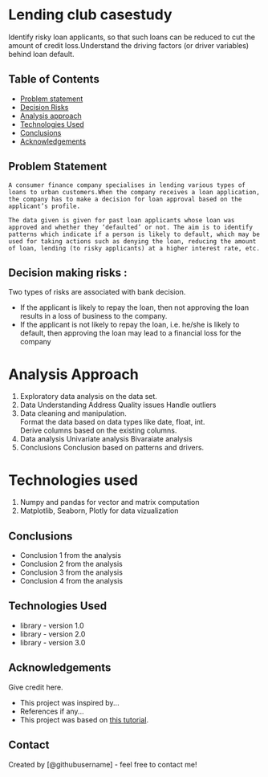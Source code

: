 # Lending club casestudy

Identify risky loan applicants, so that such loans can be reduced to cut the amount of credit loss.Understand the driving factors (or driver variables) behind loan default.

## Table of Contents
* [Problem statement](#problem-statement)
* [Decision Risks](#decision-risks)
* [Analysis approach](#analysis-approach)
* [Technologies Used](#technologies-used)
* [Conclusions](#conclusions)
* [Acknowledgements](#acknowledgements)


<!-- You can include any other section that is pertinent to your problem -->

## Problem Statement
    A consumer finance company specialises in lending various types of loans to urban customers.When the company receives a loan application, the company has to make a decision for loan approval based on the applicant’s profile. 

    The data given is given for past loan applicants whose loan was approved and whether they ‘defaulted’ or not. The aim is to identify patterns which indicate if a person is likely to default, which may be used for taking actions such as denying the loan, reducing the amount of loan, lending (to risky applicants) at a higher interest rate, etc.

## Decision making risks :

Two types of risks are associated with bank decision.
- If the applicant is likely to repay the loan, then not approving the loan results in a loss of business to the company. 
- If the applicant is not likely to repay the loan, i.e. he/she is likely to default, then approving the loan may lead to a financial loss for the company

<!-- You don't have to answer all the questions - just the ones relevant to your project. -->

# Analysis Approach

1. Exploratory data analysis on the data set.      
2. Data Understanding
    Address Quality issues
    Handle outliers
3. Data cleaning and manipulation.    
    Format the data based on data types like date, float, int.   
    Derive columns based on the existing columns. 
4. Data analysis
    Univariate analysis
    Bivaraiate analysis
5. Conclusions
    Conclusion based on patterns and drivers.

# Technologies used

1. Numpy and pandas for vector and matrix computation
2. Matplotlib, Seaborn, Plotly for data vizualization

## Conclusions
- Conclusion 1 from the analysis
- Conclusion 2 from the analysis
- Conclusion 3 from the analysis
- Conclusion 4 from the analysis

<!-- You don't have to answer all the questions - just the ones relevant to your project. -->


## Technologies Used
- library - version 1.0
- library - version 2.0
- library - version 3.0

<!-- As the libraries versions keep on changing, it is recommended to mention the version of library used in this project -->

## Acknowledgements
Give credit here.
- This project was inspired by...
- References if any...
- This project was based on [this tutorial](https://www.example.com).


## Contact
Created by [@githubusername] - feel free to contact me!


<!-- Optional -->
<!-- ## License -->
<!-- This project is open source and available under the [... License](). -->

<!-- You don't have to include all sections - just the one's relevant to your project -->